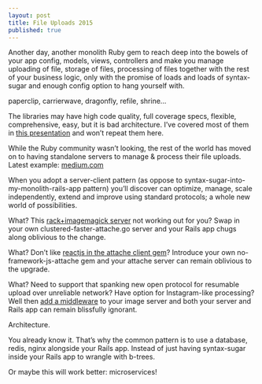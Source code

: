 ```yaml
---
layout: post
title: File Uploads 2015
published: true
---
```

Another day, another monolith Ruby gem to reach deep into the bowels of your app config, models, views, controllers and make you manage uploading of file, storage of files, processing of files together with the rest of your business logic, only with the promise of loads and loads of syntax-sugar and enough config option to hang yourself with.

paperclip, carrierwave, dragonfly, refile, shrine…

The libraries may have high code quality, full coverage specs, flexible, comprehensive, easy, but it is bad architecture. I’ve covered most of them in [this presentation](http://www.slideshare.net/choonkeat/file-upload-2015) and won’t repeat them here.

While the Ruby community wasn’t looking, the rest of the world has moved on to having standalone servers to manage & process their file uploads. Latest example: [medium.com](https://medium.com/medium-eng/the-stack-that-helped-medium-drive-2-6-millennia-of-reading-time-e56801f7c492?source=tw-f29a01c49588-1446087364731#e425--share-0-487)

When you adopt a server-client pattern (as oppose to syntax-sugar-into-my-monolith-rails-app pattern) you’ll discover can optimize, manage, scale independently, extend and improve using standard protocols; a whole new world of possibilities.

What? This [rack+imagemagick server](https://github.com/choonkeat/attache) not working out for you? Swap in your own clustered-faster-attache.go server and your Rails app chugs along oblivious to the change.

What? Don’t like [reactjs in the attache client gem](https://github.com/choonkeat/attache_rails)? Introduce your own no-framework-js-attache gem and your attache server can remain oblivious to the upgrade.

What? Need to support that spanking new open protocol for resumable upload over unreliable network? Have option for Instagram-like processing? Well then [add a middleware](https://github.com/choonkeat/attache/pull/10) to your image server and both your server and Rails app can remain blissfully ignorant.

Architecture.

You already know it. That’s why the common pattern is to use a database, redis, nginx alongside your Rails app. Instead of just having syntax-sugar inside your Rails app to wrangle with b-trees.

Or maybe this will work better: microservices!

